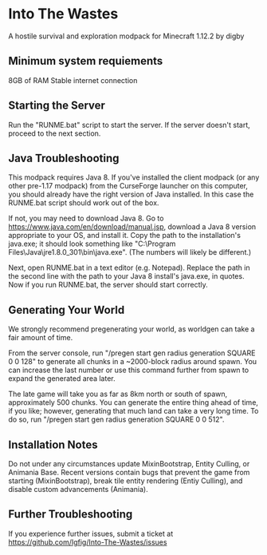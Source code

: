 # Into The Wastes
A hostile survival and exploration modpack for Minecraft 1.12.2
by digby

## Minimum system requiements
8GB of RAM
Stable internet connection

## Starting the Server
Run the "RUNME.bat" script to start the server. If the server doesn't start, proceed to the next section.

## Java Troubleshooting
This modpack requires Java 8. If you've installed the client modpack (or any other pre-1.17 modpack) from the CurseForge launcher on this computer, you should already have the right version of Java installed. In this case the RUNME.bat script should work out of the box. 

If not, you may need to download Java 8. Go to https://www.java.com/en/download/manual.jsp, 
download a Java 8 version appropriate to your OS, and install it. Copy the path to the installation's java.exe; it should look something like "C:\Program Files\Java\jre1.8.0_301\bin\java.exe". (The numbers will likely be different.)

Next, open RUNME.bat in a text editor (e.g. Notepad). Replace the path in the second line with the path to your Java 8 install's java.exe, in quotes. Now if you run RUNME.bat, the server should start correctly.

## Generating Your World
We strongly recommend pregenerating your world, as worldgen can take a fair amount of time.

From the server console, run "/pregen start gen radius generation SQUARE 0 0 128" to generate all chunks in a ~2000-block radius around spawn. You can increase the last number or use this command further from spawn to expand the generated area later. 

The late game will take you as far as 8km north or south of spawn, approximately 500 chunks. You can generate the entire thing ahead of time, if you like; however, generating that much land can take a very long time. To do so, run "/pregen start gen radius generation SQUARE 0 0 512".

## Installation Notes
Do not under any circumstances update MixinBootstrap, Entity Culling, or Animania Base. Recent versions contain bugs that prevent the game from starting (MixinBootstrap), break tile entity rendering (Entiy Culling), and disable custom advancements (Animania).

## Further Troubleshooting
If you experience further issues, submit a ticket at https://github.com/Igfig/Into-The-Wastes/issues